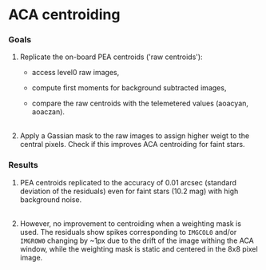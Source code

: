 # ACA centroiding

### Goals

1. Replicate the on-board PEA centroids ('raw centroids'):

    * access level0 raw images,
    
    * compute first moments for background subtracted images,
    
    * compare the raw centroids with the telemetered values (aoacyan, aoaczan).<br><br>

2. Apply a Gassian mask to the raw images to assign higher weigt to the central pixels. Check if this improves ACA centroiding for faint stars.

### Results

1. PEA centroids replicated to the accuracy of 0.01 arcsec (standard deviation of the residuals) even for faint stars (10.2 mag) with high background noise.<br><br>

2. However, no improvement to centroiding when a weighting mask is used. The residuals show spikes corresponding to <code>IMGCOL0</code> and/or <code>IMGROW0</code> changing by ~1px due to the drift of the image withing the ACA window, while the weighting mask is static and centered in the 8x8 pixel image.
